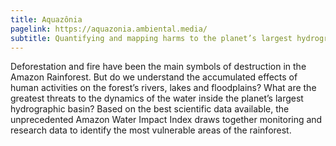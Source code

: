 ```yaml
---
title: Aquazônia
pagelink: https://aquazonia.ambiental.media/
subtitle: Quantifying and mapping harms to the planet’s largest hydrographic basin
---
```


Deforestation and fire have been the main symbols of destruction in the Amazon Rainforest. But do we understand the accumulated effects of human activities on the forest’s rivers, lakes and floodplains? What are the greatest threats to the dynamics of the water inside the planet’s largest hydrographic basin? Based on the best scientific data available, the unprecedented Amazon Water Impact Index draws together monitoring and research data to identify the most vulnerable areas of the rainforest.